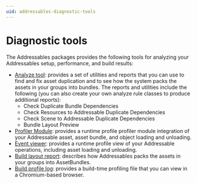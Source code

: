```yaml
---
uid: addressables-diagnostic-tools
---
```


# Diagnostic tools

The Addressables packages provides the following tools for analyzing your Addressables setup, performance, and build results:

* [Analyze tool]\: provides a set of utilities and reports that you can use to find and fix asset duplication and to see how the system packs the assets in your groups into bundles. The reports and utilities include the following (you can also create your own analyze rule classes to produce additional reports):
  * Check Duplicate Bundle Dependencies
  * Check Resources to Addressable Duplicate Dependencies
  * Check Scene to Addressable Duplicate Dependencies
  * Bundle Layout Preview
* [Profiler Module]: provides a runtime profile profiler module integration of your Addressable asset, asset bundle, and object loading and unloading.
* [Event viewer]: provides a runtime profile view of your Addressable operations, including asset loading and unloading.
* [Build layout report]: describes how Addressables packs the assets in your groups into AssetBundles.
* [Build profile log]: provides a build-time profiling file that you can view in a Chromium-based browser.


[Analyze tool]: xref:addressables-analyze-tool
[Build layout report]: xref:addressables-build-layout-report
[Build profile log]: xref:addressables-build-profile-log
[Profiler Module]: xref:addressables-profiler-module
[Event viewer]: xref:addressables-event-viewer

